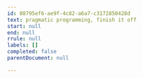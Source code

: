 ```yaml
---
id: 08795ef6-ae9f-4c82-a6a7-c3172850428d
text: pragmatic programming, finish it off
start: null
end: null
rrule: null
labels: []
completed: false
parentDocument: null

---
```


